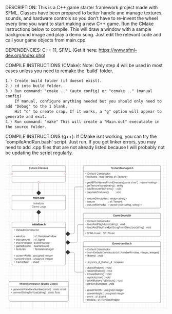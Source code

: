 DESCRIPTION:
    This is a C++ game starter framework project made with SFML. Classes have been prepared to 
    better handle and manage textures, sounds, and hardware controls so you don't have to 
    re-invent the wheel every time you want to start making a new C++ game. Run the CMake 
    instructions below to compile. This will draw a window with a sample background image and play
    a demo song. Just edit the relevant code and call your game objects from main.cpp.


DEPENDENCIES:
    C++ 11,
    SFML (Get it here: https://www.sfml-dev.org/index.php)


COMPILE INSTRUCTIONS (CMake):
Note: Only step 4 will be used in most cases unless you need to remake the 'build' folder.

    1.) Create build folder (if doesnt exist). 
    2.) cd into build folder.
    3.) Run command: "cmake .." (auto config) or "ccmake .." (manual config) 
    	If manual, configure anything needed but you should only need to add "Debug" to the 1 blank. 
        Hit "c" to create crap. If it works, a "g" option will appear to generate and exit.
    4.) Run command: "make" This will create a "Main.out" executable in the source folder.


COMPILE INSTRUCTIONS (g++):
    If CMake isnt working, you can try the 'compileAndRun.bash' script. Just run. If you get linker 
    errors, you may need to add .cpp files that are not already listed because I will probably not 
    be updating the script regularly.
    
![](FrameworkUML.png)
